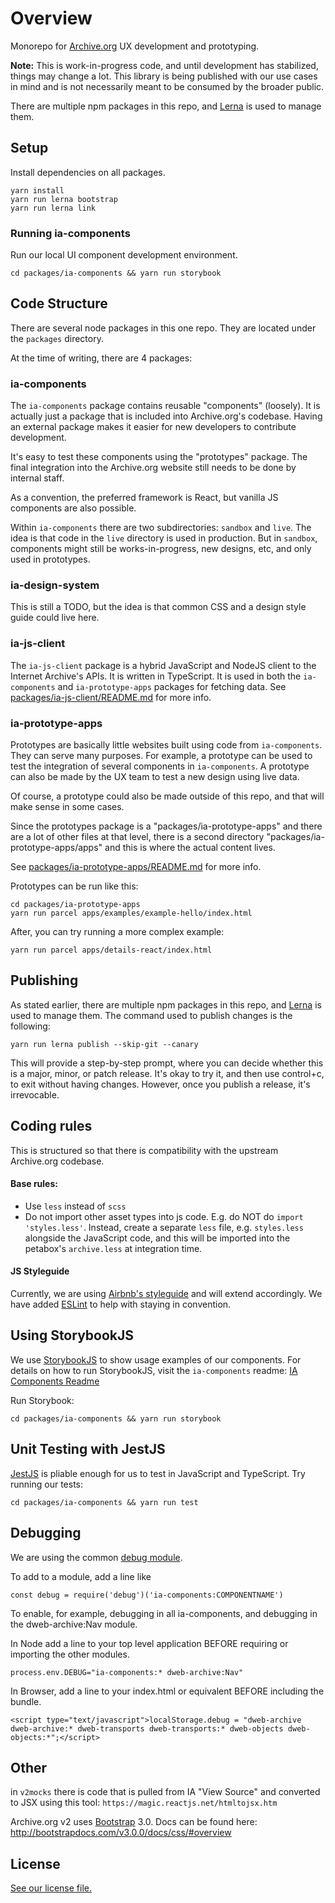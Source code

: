 # Overview

Monorepo for [Archive.org](https://archive.org) UX development and prototyping.

**Note:** This is work-in-progress code, and until development has stabilized, things may change a lot. This library is being published with our use cases in mind and is not necessarily meant to be consumed by the broader public.

There are multiple npm packages in this repo, and [Lerna](https://lernajs.io) is used to manage them.


## Setup

Install dependencies on all packages.

```
yarn install
yarn run lerna bootstrap
yarn run lerna link
```

### Running ia-components
Run our local UI component development environment.
```
cd packages/ia-components && yarn run storybook
```

## Code Structure

There are several node packages in this one repo. They are located under the `packages` directory.

At the time of writing, there are 4 packages:

### ia-components

The `ia-components` package contains reusable "components" (loosely). It is actually just a package that is included into Archive.org's codebase. Having an external package makes it easier for new developers to contribute development.

It's easy to test these components using the "prototypes" package. The final integration into the Archive.org website still needs to be done by internal staff.

As a convention, the preferred framework is React, but vanilla JS components are also possible.

Within `ia-components` there are two subdirectories: `sandbox` and `live`. The idea is that code in the `live` directory is used in production. But in `sandbox`, components might still be works-in-progress, new designs, etc, and only used in prototypes.

### ia-design-system

This is still a TODO, but the idea is that common CSS and a design style guide could live here.

### ia-js-client

The `ia-js-client` package is a hybrid JavaScript and NodeJS client to the Internet Archive's APIs. It is written in TypeScript. It is used in both the `ia-components` and `ia-prototype-apps` packages for fetching data. See [packages/ia-js-client/README.md](packages/ia-js-client/README.md) for more info.

### ia-prototype-apps

Prototypes are basically little websites built using code from `ia-components`. They can serve many purposes. For example, a prototype can be used to test the integration of several components in `ia-components`. A prototype can also be made by the UX team to test a new design using live data.

Of course, a prototype could also be made outside of this repo, and that will make sense in some cases.

Since the prototypes package is a "packages/ia-prototype-apps" and there are a lot of other files at that level, there is a second directory "packages/ia-prototype-apps/apps" and this is where the actual content lives.

See [packages/ia-prototype-apps/README.md](packages/ia-prototype-apps/README.md) for more info.


Prototypes can be run like this:
```
cd packages/ia-prototype-apps
yarn run parcel apps/examples/example-hello/index.html
```

After, you can try running a more complex example:
```
yarn run parcel apps/details-react/index.html
```

## Publishing

As stated earlier, there are multiple npm packages in this repo, and [Lerna](https://lernajs.io) is used to manage them. The command used to publish changes is the following:

```
yarn run lerna publish --skip-git --canary
```

This will provide a step-by-step prompt, where you can decide whether this is a major, minor, or patch release. It's okay to try it, and then use control+c, to exit without having changes. However, once you publish a release, it's irrevocable.


## Coding rules

This is structured so that there is compatibility with the upstream Archive.org codebase.

#### Base rules:
- Use `less` instead of `scss`
- Do not import other asset types into js code. E.g. do NOT do `import 'styles.less'`. Instead, create a separate `less` file, e.g. `styles.less` alongside the JavaScript code, and this will be imported into the petabox's `archive.less` at integration time.

#### JS Styleguide
Currently, we are using [Airbnb's styleguide](https://github.com/airbnb/javascript) and will extend accordingly.
We have added [ESLint](https://eslint.org) to help with staying in convention.

## Using StorybookJS

We use [StorybookJS](https://storybook.js.org) to show usage examples of our components.  For details on how to run StorybookJS, visit the `ia-components` readme: [IA Components Readme](/packages/ia-components/README.md)

Run Storybook:
```
cd packages/ia-components && yarn run storybook
```

## Unit Testing with JestJS

[JestJS](https://jestjs.io) is pliable enough for us to test in JavaScript and TypeScript.
Try running our tests:
```
cd packages/ia-components && yarn run test
```

## Debugging
We are using the common [debug module](https://www.npmjs.com/package/debug). 

To add to a module, add a line like 
```
const debug = require('debug')('ia-components:COMPONENTNAME')
```
To enable, for example, debugging in all ia-components, and debugging in the dweb-archive:Nav module.

In Node add a line to your top level application BEFORE requiring or importing the other modules.
```
process.env.DEBUG="ia-components:* dweb-archive:Nav"
```
In Browser, add a line to your index.html or equivalent BEFORE including the bundle.
```
<script type="text/javascript">localStorage.debug = "dweb-archive dweb-archive:* dweb-transports dweb-transports:* dweb-objects dweb-objects:*";</script>
```


## Other

in `v2mocks` there is code that is pulled from IA "View Source" and converted to JSX using this tool:
`https://magic.reactjs.net/htmltojsx.htm`


Archive.org v2 uses [Bootstrap](https://getbootstrap.com) 3.0. Docs can be found here: http://bootstrapdocs.com/v3.0.0/docs/css/#overview

## License

[See our license file.](/LICENSE.md)
